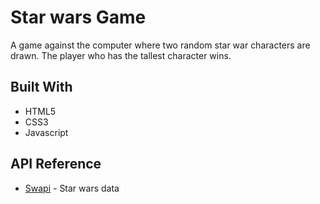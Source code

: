 Star wars Game
======
A game against the computer where two random star war characters are drawn. The player who has the tallest character wins. 

Built With
------
  * HTML5
  * CSS3
  * Javascript

API Reference
------
  * [Swapi](https://swapi.co/) - Star wars data

